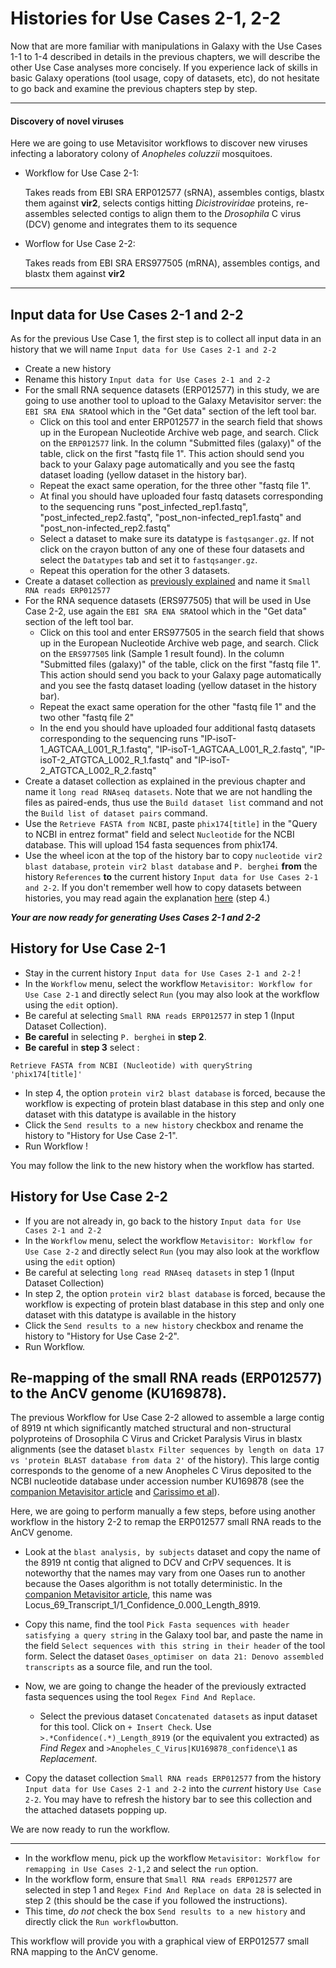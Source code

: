 # Histories for Use Cases 2-1, 2-2

Now that are more familiar with manipulations in Galaxy with the Use Cases 1-1 to 1-4
described in details in the previous chapters, we will describe the other Use Case analyses
more concisely. If you experience lack of skills in basic Galaxy operations
(tool usage, copy of datasets, etc), do not hesitate to go back and examine the previous
chapters step by step.

---
#### Discovery of novel viruses

Here we are going to use Metavisitor workflows to discover new viruses infecting a
laboratory colony of *Anopheles coluzzii* mosquitoes.

- Workflow for Use Case 2-1:

    Takes reads from EBI SRA ERP012577 (sRNA), assembles contigs, blastx them against
    **vir2**, selects contigs hitting *Dicistroviridae* proteins, re-assembles selected
    contigs to align them to the *Drosophila* C virus (DCV) genome and integrates them to its sequence

- Worflow for Use Case 2-2:

    Takes reads from EBI SRA ERS977505 (mRNA), assembles contigs, and blastx them against
    **vir2**
---

## Input data for Use Cases 2-1 and 2-2

As for the previous Use Case 1, the first step is to collect all input data in an history
that we will name `Input data for Use Cases 2-1 and 2-2`

 - Create a new history
 - Rename this history `Input data for Use Cases 2-1 and 2-2`
 - For the small RNA sequence datasets (ERP012577) in this study, we are going to use
 another tool to upload to the Galaxy Metavisitor server: the `EBI SRA ENA SRA`tool which
 in the "Get data" section of the left tool bar.
    - Click on this tool and enter ERP012577 in the search field that shows up in the
    European Nucleotide Archive web page, and search. Click on the `ERP012577` link.
    In the column "Submitted files (galaxy)" of the table, click on the first "fastq file 1".
    This action should send you back to your Galaxy page automatically and you see the
    fastq dataset loading (yellow dataset in the history bar).
    - Repeat the exact same operation, for the three other "fastq file 1".
    - At final you should have uploaded four fastq datasets corresponding to the sequencing
    runs "post_infected_rep1.fastq", "post_infected_rep2.fastq", "post_non-infected_rep1.fastq"
    and "post_non-infected_rep2.fastq"
    - Select a dataset to make sure its datatype is `fastqsanger.gz`. If not click on the
    crayon button of any one of these four datasets and select the `Datatypes` tab and set
    it to `fastqsanger.gz`.
    - Repeat this operation for the other 3 datasets.
 - Create a dataset collection as [previously explained](use_case_1/#history-for-remapping-in-use-cases-1-123)
 and name it `Small RNA reads ERP012577`
 - For the RNA sequence datasets (ERS977505) that will be used in Use Case 2-2, use again
 the `EBI SRA ENA SRA`tool which in the "Get data" section of the left tool bar.
    - Click on this tool and enter ERS977505 in the search field that shows up in the
    European Nucleotide Archive web page, and search. Click on the `ERS977505` link
    (Sample 1 result found). In the column "Submitted files (galaxy)" of the table, click
    on the first "fastq file 1". This action should send you back to your Galaxy page
    automatically and you see the fastq dataset loading (yellow dataset in the history bar).
    - Repeat the exact same operation for the other "fastq file 1" and the two other
    "fastq file 2"
    - In the end you should have uploaded four additional fastq datasets corresponding to
    the sequencing runs "IP-isoT-1_AGTCAA_L001_R_1.fastq", "IP-isoT-1_AGTCAA_L001_R_2.fastq",
    "IP-isoT-2_ATGTCA_L002_R_1.fastq" and "IP-isoT-2_ATGTCA_L002_R_2.fastq"
 - Create a dataset collection as explained in the previous chapter and name it
 `long read RNAseq datasets`. Note that we are not handling the files as paired-ends, thus
 use the `Build dataset list` command and not the `Build list of dataset pairs` command.
 - Use the `Retrieve FASTA from NCBI`, paste `phix174[title]` in the "Query to NCBI in
 entrez format" field and select `Nucleotide` for the NCBI database. This will upload 154
 fasta sequences from phix174.
 - Use the wheel icon at the top of the history bar to copy `nucleotide vir2 blast database`,
 `protein vir2 blast database` and `P. berghei` **from** the history `References` **to**
 the current history `Input data for Use Cases 2-1 and 2-2`. If you don't remember well
 how to copy datasets between histories, you may read again the explanation
 [here](use_cases_input_data/#history-with-input-data-for-use-cases-1-1-1-2-1-3-and-1-4)
 (step 4.)

**_Your are now ready for generating Uses Cases 2-1 and 2-2_**

## History for Use Case 2-1

- Stay in the current history `Input data for Use Cases 2-1 and 2-2` !
- In the `Workflow` menu, select the workflow `Metavisitor: Workflow for Use Case 2-1` and
directly select `Run` (you may also look at the workflow using the `edit` option).
- Be careful at selecting `Small RNA reads ERP012577` in step 1 (Input Dataset Collection).
- **Be careful** in selecting `P. berghei` in **step 2**.
- **Be careful** in **step 3** select :
```
Retrieve FASTA from NCBI (Nucleotide) with queryString 'phix174[title]'
```

- In step 4, the option `protein vir2 blast database` is forced, because the workflow is expecting of protein blast database in this step and only one dataset with this datatype is available in the history
- Click the `Send results to a new history` checkbox and rename the history to "History for Use Case 2-1".
- Run Workflow !

You may follow the link to the new history when the workflow has started.

## History for Use Case 2-2

- If you are not already in, go back to the history `Input data for Use Cases 2-1 and 2-2`
- In the `Workflow` menu, select the workflow `Metavisitor: Workflow for Use Case 2-2` and
directly select `Run` (you may also look at the workflow using the `edit` option)
- Be careful at selecting `long read RNAseq datasets` in step 1 (Input Dataset Collection)
- In step 2, the option `protein vir2 blast database` is forced, because the workflow is
expecting of protein blast database in this step and only one dataset with this datatype
is available in the history
- Click the `Send results to a new history` checkbox and rename the history to "History
for Use Case 2-2".
- Run Workflow.

## Re-mapping of the small RNA reads (ERP012577) to the AnCV genome (KU169878).
The previous Workflow for Use Case 2-2 allowed to assemble a large contig of 8919 nt which
significantly matched structural and non-structural polyproteins of Drosophila C Virus and
Cricket Paralysis Virus in blastx alignments (see the dataset
`blastx Filter sequences by length on data 17 vs 'protein BLAST database from data 2'`
of the history). This large contig corresponds to the genome of a new Anopheles C Virus
deposited to the NCBI nucleotide database under accession number KU169878 (see the
[companion Metavisitor article](http://dx.doi.org/10.1101/048983) and
[Carissimo et al](http://dx.doi.org/10.1371/journal.pone.0153881)).

Here, we are going to perform manually a few steps, before using another workflow in the
history 2-2 to remap the ERP012577 small RNA reads to the AnCV genome.

- Look at the `blast analysis, by subjects` dataset and copy the name of the 8919 nt
contig that aligned to DCV and CrPV sequences. It is noteworthy that the names may vary
from one Oases run to another because the Oases algorithm is not totally deterministic.
In the [companion Metavisitor article](http://dx.doi.org/10.1101/048983), this name was
Locus_69_Transcript_1/1_Confidence_0.000_Length_8919.
- Copy this name, find the tool `Pick Fasta sequences with header satisfying a
query string` in the Galaxy tool bar, and paste the name in the field `Select sequences
with this string in their header` of the tool form. Select the dataset `Oases_optimiser on
data 21: Denovo assembled transcripts` as a source file, and run the tool.
- Now, we are going to change the header of the previously extracted fasta sequences using
the tool `Regex Find And Replace`.
    - Select the previous dataset `Concatenated datasets` as input dataset for this tool.
    Click on `+ Insert Check`. Use `>.*Confidence(.*)_Length_8919` (or the equivalent you
    extracted) as *Find Regex* and `>Anopheles_C_Virus|KU169878_confidence\1` as *Replacement*.

- Copy the dataset collection `Small RNA reads ERP012577` from the history `Input data for
Use Cases 2-1 and 2-2` into the *current* history `Use Case 2-2`. You may have to refresh
the history bar to see this collection and the attached datasets popping up.

We are now ready to run the workflow.

----

- In the workflow menu, pick up the workflow
`Metavisitor: Workflow for remapping in Use Cases 2-1,2` and select the `run` option.
- In the workflow form, ensure that `Small RNA reads ERP012577` are selected in step 1 and
`Regex Find And Replace on data 28` is selected in step 2 (this should be the case if you
followed the instructions).
- This time, *do not* check the box `Send results to a new history` and directly click the
`Run workflow`button.

This workflow will provide you with a graphical view of ERP012577 small RNA mapping to the
AnCV genome.
